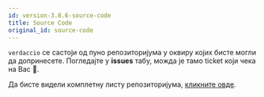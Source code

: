 ```yaml
---
id: version-3.8.6-source-code
title: Source Code
original_id: source-code
---
```


`verdaccio` се састоји од пуно репозиторијума у оквиру којих бисте могли да допринесете. Погледајте у **issues** табу, можда је тамо ticket који чека на Вас 🤠.

Да бисте видели комплетну листу репозиторијума, [кликните овде](https://github.com/verdaccio/verdaccio/wiki/Repositories).